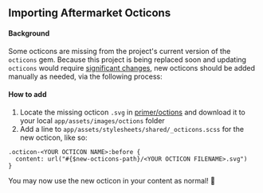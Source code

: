 ## Importing Aftermarket Octicons

#### Background
Some octicons are missing from the project's current version of the `octicons` gem. Because this project is being replaced soon and updating `octicons` would require [significant changes](https://github.com/github/docs-internal/issues/6250#issuecomment-339730405), new octicons should be added manually as needed, via the following process:

#### How to add

1. Locate the missing octicon `.svg` in [primer/octions](https://github.com/primer/octicons/tree/master/lib/svg) and download it to your local `app/assets/images/octions` folder
1. Add a line to `app/assets/stylesheets/shared/_octicons.scss` for the new octicon, like so: 
```apple css
.octicon-<YOUR OCTICON NAME>:before {
  content: url("#{$new-octicons-path}/<YOUR OCTICON FILENAME>.svg")
}
```

You may now use the new octicon in your content as normal! :tada: